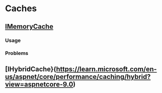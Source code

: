 # Caches
## [IMemoryCache](https://learn.microsoft.com/en-us/aspnet/core/performance/caching/memory?view=aspnetcore-9.0)
### Usage
### Problems
## [IHybridCache}(https://learn.microsoft.com/en-us/aspnet/core/performance/caching/hybrid?view=aspnetcore-9.0)
